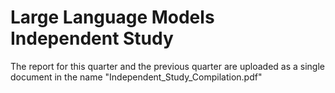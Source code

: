 # Large Language Models Independent Study

The report for this quarter and the previous quarter are uploaded as a single document in the name "Independent_Study_Compilation.pdf"
